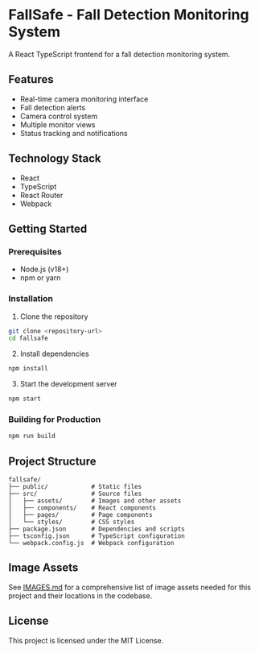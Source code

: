 # FallSafe - Fall Detection Monitoring System

A React TypeScript frontend for a fall detection monitoring system.

## Features

- Real-time camera monitoring interface
- Fall detection alerts
- Camera control system
- Multiple monitor views
- Status tracking and notifications

## Technology Stack

- React
- TypeScript
- React Router
- Webpack

## Getting Started

### Prerequisites

- Node.js (v18+)
- npm or yarn

### Installation

1. Clone the repository
```bash
git clone <repository-url>
cd fallsafe
```

2. Install dependencies
```bash
npm install
```

3. Start the development server
```bash
npm start
```

### Building for Production

```bash
npm run build
```

## Project Structure

```
fallsafe/
├── public/            # Static files
├── src/               # Source files
│   ├── assets/        # Images and other assets
│   ├── components/    # React components
│   ├── pages/         # Page components
│   └── styles/        # CSS styles
├── package.json       # Dependencies and scripts
├── tsconfig.json      # TypeScript configuration
└── webpack.config.js  # Webpack configuration
```

## Image Assets

See [IMAGES.md](./IMAGES.md) for a comprehensive list of image assets needed for this project and their locations in the codebase.

## License

This project is licensed under the MIT License.